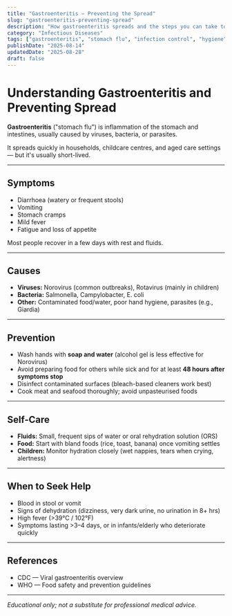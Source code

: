 ```yaml
---
title: "Gastroenteritis — Preventing the Spread"
slug: "gastroenteritis-preventing-spread"
description: "How gastroenteritis spreads and the steps you can take to prevent infection in households and communities."
category: "Infectious Diseases"
tags: ["gastroenteritis", "stomach flu", "infection control", "hygiene", "prevention"]
publishDate: "2025-08-14"
updatedDate: "2025-08-28"
draft: false
---
```



# Understanding Gastroenteritis and Preventing Spread

**Gastroenteritis** ("stomach flu") is inflammation of the stomach and intestines, usually caused by viruses, bacteria, or parasites.  

It spreads quickly in households, childcare centres, and aged care settings — but it's usually short-lived.

---

## Symptoms
- Diarrhoea (watery or frequent stools)  
- Vomiting  
- Stomach cramps  
- Mild fever  
- Fatigue and loss of appetite  

Most people recover in a few days with rest and fluids.

---

## Causes
- **Viruses:** Norovirus (common outbreaks), Rotavirus (mainly in children)  
- **Bacteria:** Salmonella, Campylobacter, E. coli  
- **Other:** Contaminated food/water, poor hand hygiene, parasites (e.g., Giardia)  

---

## Prevention
- Wash hands with **soap and water** (alcohol gel is less effective for Norovirus)  
- Avoid preparing food for others while sick and for at least **48 hours after symptoms stop**  
- Disinfect contaminated surfaces (bleach-based cleaners work best)  
- Cook meat and seafood thoroughly; avoid unpasteurised foods  

---

## Self-Care
- **Fluids:** Small, frequent sips of water or oral rehydration solution (ORS)  
- **Food:** Start with bland foods (rice, toast, banana) once vomiting settles  
- **Children:** Monitor hydration closely (wet nappies, tears when crying, alertness)  

---

## When to Seek Help
- Blood in stool or vomit  
- Signs of dehydration (dizziness, very dark urine, no urination in 8+ hrs)  
- High fever (>39°C / 102°F)  
- Symptoms lasting >3–4 days, or in infants/elderly who deteriorate quickly  

---

## References
- CDC — Viral gastroenteritis overview  
- WHO — Food safety and prevention guidelines  

---

*Educational only; not a substitute for professional medical advice.*
